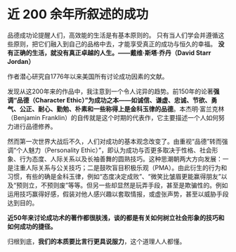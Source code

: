 # 近 200 余年所叙述的成功

品德成功论提醒人们，高效能的生活是有基本原则的。
只有当人们学会并遵循这些原则，把它们融入到自己的品格中去，才能享受真正的成功与恒久的幸福。
**没有正确的生活，就没有真正卓越的人生。——戴维·斯塔·乔丹（David Starr Jordan）**

作者潜心研究自1776年以来美国所有讨论成功因素的文献。

发现从这200年来的作品中，我注意到一个令人诧异的趋势。前150年的论著**强调“品德（Character Ethic）”为成功之本——如诚信、谦虚、忠诚、节欲、勇气、公正、耐心、勤勉、朴素和一些称得上是金科玉律的品德**。本杰明·富兰克林（Benjamin Franklin）的自传就是这个时期的代表作，它主要描述一个人如何努力进行品德修养。

然而第一次世界大战后不久，人们对成功的基本观念改变了。由重视“品德”转而强调“个人魅力（Personality Ethic）”，即认为成功与否更多取决于性格、社会形象、行为态度、人际关系以及长袖善舞的圆熟技巧。这种思潮朝两大方向发展：一是注重人际关系与公关技巧；二是鼓吹盲目积极乐观（PMA）。由此衍生的行为和习惯，有些的确是金科玉律，例如“态度决定成败”、“微笑比皱眉更能赢得朋友”以及“预则立，不预则废”等等。但另一些却显然是玩弄手段，甚至是欺骗性的。例如运用技巧赢得好感，假装对他人感兴趣以套取情报，或虚张声势，甚至以威胁手段达到目的。

**近50年来讨论成功术的著作都很肤浅，谈的都是有关如何树立社会形象的技巧和如何成功的捷径。**

归根到底，**我们的本质要比言行更具说服力**，这个道理人人都懂。